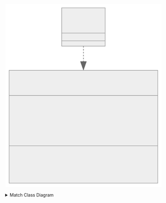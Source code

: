 
![Match Class Diagram](docs/UML/Core/Figures/match.svg)
<details>
    <summary>Match Class Diagram</summary>
    
```mermaid
    classDiagram
    class IMatch{
        <<interface>>
        int NumberOfGames
        IGame CurrentGame
        IReadOnlyList~IGame~ playedGames
        IReadOnlyDictionary~TPlayer, int~ Score 
        Forfeit() bool
        OfferDraw() bool
        AcceptDraw() bool
    }
    class Match{
        <<abstract>>
    }
    Match ..|> IMatch
```
</details>
